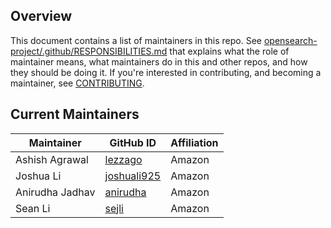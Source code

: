 ## Overview

This document contains a list of maintainers in this repo. See [opensearch-project/.github/RESPONSIBILITIES.md](https://github.com/opensearch-project/.github/blob/main/RESPONSIBILITIES.md#maintainer-responsibilities) that explains what the role of maintainer means, what maintainers do in this and other repos, and how they should be doing it. If you're interested in contributing, and becoming a maintainer, see [CONTRIBUTING](CONTRIBUTING.md).

## Current Maintainers

| Maintainer            | GitHub ID                                     | Affiliation |
|-----------------------|-----------------------------------------------| ----------- |
| Ashish Agrawal        | [lezzago](https://github.com/lezzago)         | Amazon      |
| Joshua Li             | [joshuali925](https://github.com/joshuali925) | Amazon      |
| Anirudha Jadhav       | [anirudha](https://github.com/anirudha)       | Amazon      |
| Sean Li               | [sejli](https://github.com/sejli)             | Amazon      |
